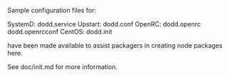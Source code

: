 Sample configuration files for:

SystemD: dodd.service
Upstart: dodd.conf
OpenRC:  dodd.openrc
         dodd.openrcconf
CentOS:  dodd.init

have been made available to assist packagers in creating node packages here.

See doc/init.md for more information.
